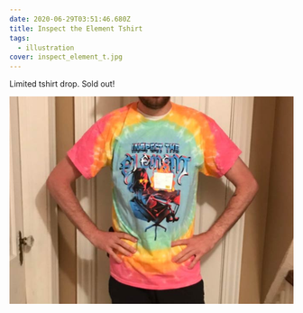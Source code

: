 ```yaml
---
date: 2020-06-29T03:51:46.680Z
title: Inspect the Element Tshirt
tags:
  - illustration
cover: inspect_element_t.jpg
---
```

Limited tshirt drop. Sold out!

![tshirt](inspect_element_t2.jpg "tshirt")